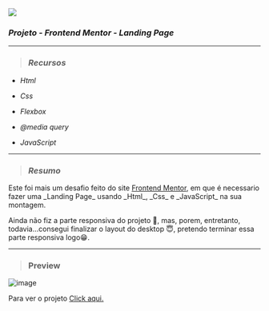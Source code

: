 <img src="https://img.shields.io/badge/Projec.-Landing Page-purple?style=plastic&logo=appveyor"/>

### _Projeto - Frontend Mentor - Landing Page_

---

>### _Recursos_
  
  - _Html_
  
  - _Css_
  
  - _Flexbox_
  
  - _@media query_
  
  - _JavaScript_
  
  ---
  
>### _Resumo_

<p> Este foi mais um desafio feito do site <a href="https://www.frontendmentor.io/">Frontend Mentor</a>, em que é necessario fazer uma _Landing Page_ usando _Html_, _Css_ e _JavaScript_ na sua montagem.</p>
<p> Ainda não fiz a parte responsiva do projeto 💨, mas, porem, entretanto, todavia...consegui finalizar o layout do desktop 😇, pretendo terminar essa parte responsiva logo😁.</p>

---

>### Preview
![image](https://user-images.githubusercontent.com/119053161/227234996-8aa2fad2-cdd7-4c0a-bcb5-eeddf29a918f.png)

Para ver o projeto <a href="https://glitzdev.github.io/projeto-landing-page/">Click aqui.</a>
